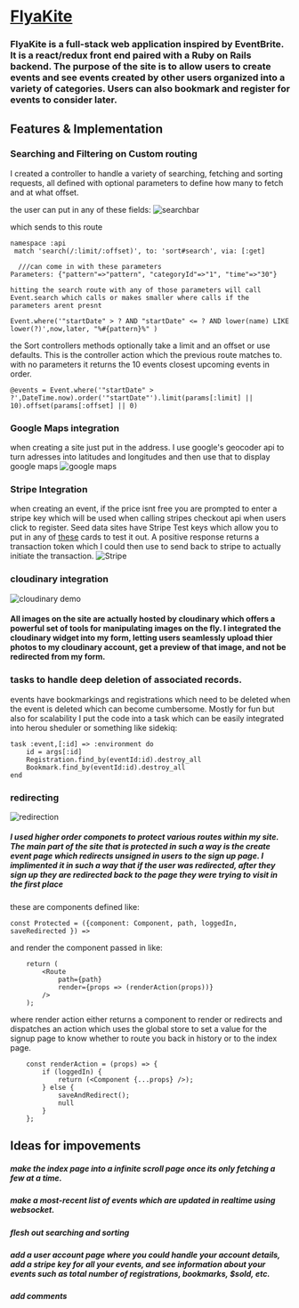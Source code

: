# [FlyaKite](https://flyakite.herokuapp.com)
### FlyaKite is a full-stack web application inspired by EventBrite. It is a react/redux front end paired with a Ruby on Rails backend. The purpose of the site is to allow users to create events and see events created by other users organized into a variety of categories. Users can also bookmark and register for events to consider later. 



## Features & Implementation


### Searching and Filtering on Custom routing
  I created a controller to handle a variety of searching, fetching and sorting requests, all defined with optional parameters to define how many to fetch and at what offset.
  
the user can put in any of these fields:
![searchbar](http://res.cloudinary.com/flyakite/image/upload/v1514414844/search_rifri5.png)
  
  which sends to this route
  ```
  namespace :api
   match 'search(/:limit/:offset)', to: 'sort#search', via: [:get]
   
    ///can come in with these parameters
  Parameters: {"pattern"=>"pattern", "categoryId"=>"1", "time"=>"30"}
  ```
  
    hitting the search route with any of those parameters will call Event.search which calls or makes smaller where calls if the parameters arent presnt
  ```
  Event.where('"startDate" > ? AND "startDate" <= ? AND lower(name) LIKE lower(?)',now,later, "%#{pattern}%" )
  ```
  
  the Sort controllers methods optionally take a limit and an offset or use defaults. This is the controller action which the previous route matches to. with no parameters it returns the 10 events closest upcoming events in order. 
  ```
  @events = Event.where('"startDate" > ?',DateTime.now).order('"startDate"').limit(params[:limit] || 10).offset(params[:offset] || 0)
  ```
  

 ### Google Maps integration
 
 when creating a site just put in the address. I use google's geocoder api to turn adresses into latitudes and longitudes and then use that to display google maps
 ![google maps](http://res.cloudinary.com/flyakite/image/upload/v1514410484/gMaps_pxgdi4.png)
 ### Stripe Integration
 when creating an event, if the price isnt free you are prompted to enter a stripe key which will be used when calling stripes checkout api when users click to register. Seed data sites have Stripe Test keys which allow you to put in any of [these](https://stripe.com/docs/testing#cards) cards to test it out. A positive response returns a transaction token which I could then use to send back to stripe to actually initiate the transaction.
 ![Stripe](http://res.cloudinary.com/flyakite/image/upload/v1514410484/stripe_qrohsj.png)
### cloudinary integration
![cloudinary demo](http://res.cloudinary.com/flyakite/image/upload/v1512163911/cloudinarydemo_fz6q2b.gif)

#### All images on the site are actually hosted by cloudinary which offers a powerful set of tools for manipulating images on the fly. I integrated the cloudinary widget into my form, letting users seamlessly upload thier photos to my cloudinary account, get a preview of that image, and not be redirected from my form.
### tasks to handle deep deletion of associated records.

events have bookmarkings and registrations which need to be deleted when the event is deleted which can become cumbersome. Mostly for fun but also for scalability I put the code into a task which can be easily integrated into herou sheduler or something like sidekiq:

    task :event,[:id] => :environment do
        id = args[:id]
        Registration.find_by(eventId:id).destroy_all
        Bookmark.find_by(eventId:id).destroy_all
    end


### redirecting
![redirection](http://res.cloudinary.com/flyakite/image/upload/v1512163922/redirectdemo_irfgjx.gif)

##### I used higher order componets to protect various routes within my site. The main part of the site that is protected in such a way is the create event page which redirects unsigned in users to the sign up page. I implimented it in such a way that if the user was redirected, after they sign up they are redirected back to the page they were trying to visit in the first place

these are components defined like:
```
const Protected = ({component: Component, path, loggedIn, saveRedirected }) =>
```

and render the component passed in like:
```
    return (
        <Route
            path={path}
            render={props => (renderAction(props))}
        />
    );
```
where render action either returns a component to render or redirects and dispatches an action which uses the global store to set a value for the signup page to know whether to route you back in history or to the index page. 
```
    const renderAction = (props) => {
        if (loggedIn) {
            return (<Component {...props} />);
        } else {
            saveAndRedirect();
            null
        }
    };
 ```


## Ideas for impovements

##### make the index page into a infinite scroll page once its only fetching a few at a time. 

##### make a most-recent list of events which are updated in realtime using websocket. 

##### flesh out searching and sorting

##### add a user account page where you could handle your account details, add a stripe key for all your events, and see information about your events such as total number of registrations, bookmarks, $sold, etc.

##### add comments
